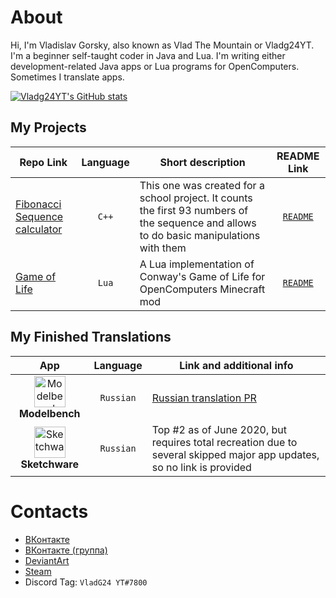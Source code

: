 # About

Hi, I'm Vladislav Gorsky, also known as Vlad The Mountain or Vladg24YT. I'm a beginner self-taught coder in Java and Lua. I'm writing either development-related Java apps or Lua programs for OpenComputers. Sometimes I translate apps.

[![Vladg24YT's GitHub stats](https://github-readme-stats.vercel.app/api?username=Vladg24YT&include_all_commits=true&show_icons=true&theme=gruvbox)](https://github.com/anuraghazra/github-readme-stats)

## My Projects

| Repo Link | Language | Short description | README Link |
| ------------ | :--------: | ----------- | :---: |
| [Fibonacci Sequence calculator](https://github.com/Vladg24YT/Fibonacci-Sequence-calculator) | `C++` | This one was created for a school project. It counts the first 93 numbers of the sequence and allows to do basic manipulations with them | [`README`](https://vladg24yt.github.io/projects/EN/Fibonacci%20Sequence%20Calculator) |
| [Game of Life](https://github.com/Vladg24YT/Game-Of-Life) | `Lua` | A Lua implementation of Conway's Game of Life for OpenComputers Minecraft mod | [`README`](https://vladg24yt.github.io/projects/EN/Game%20Of%20Life) |

## My Finished Translations

| App | Language | Link and additional info |
| :---: | :--------: | ------------------------ |
| <img align="center" alt="Modelbench" src="https://raw.githubusercontent.com/Nimikita/Modelbench/master/options/windows/icons/icon.ico" width="50" height="50"><b>Modelbench</b> | `Russian` | [Russian translation PR](https://github.com/Nimikita/Modelbench/pull/1)
| <img align="center" alt="Sketchware" src="https://cs5-1.4pda.to/13741018.png" width="50" height="50"><b>Sketchware</b> | `Russian` | Top #2 as of June 2020, but requires total recreation due to several skipped major app updates, so no link is provided |

# Contacts

- [ВКонтакте](https://vk.com/vladg24yt)
- [ВКонтакте (группа)](https://vk.com/ru_vladg24yt)
- [DeviantArt](https://www.deviantart.com/vladg24yt)
- [Steam](https://steamcommunity.com/id/vladg24yt)
- Discord Tag: `VladG24 YT#7800`
